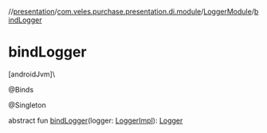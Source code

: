 //[presentation](../../../index.md)/[com.veles.purchase.presentation.di.module](../index.md)/[LoggerModule](index.md)/[bindLogger](bind-logger.md)

# bindLogger

[androidJvm]\

@Binds

@Singleton

abstract fun [bindLogger](bind-logger.md)(logger: [LoggerImpl](../../com.veles.purchase.presentation.data.loger/-logger-impl/index.md)): [Logger](../../../../domain/domain/com.veles.purchase.domain.core.loger/-logger/index.md)
